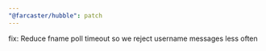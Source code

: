 ```yaml
---
"@farcaster/hubble": patch
---
```


fix: Reduce fname poll timeout so we reject username messages less often
